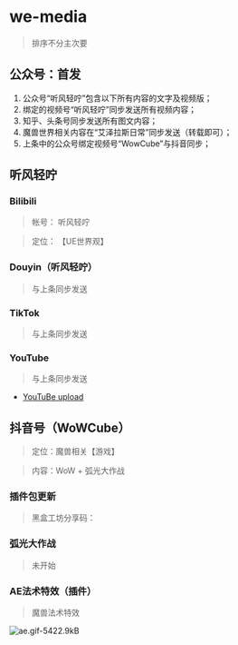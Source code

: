 # we-media
> 排序不分主次要


## 公众号：首发

1. 公众号“听风轻咛”包含以下所有内容的文字及视频版；
2. 绑定的视频号“听风轻咛”同步发送所有视频内容；
3. 知乎、头条号同步发送所有图文内容；
4. 魔兽世界相关内容在“艾泽拉斯日常”同步发送（转载即可）；
5. 上条中的公众号绑定视频号“WowCube”与抖音同步；


## 听风轻咛

### Bilibili

> 帐号： 听风轻咛

> 定位： 【UE世界观】

### Douyin（听风轻咛）
> 与上条同步发送

### TikTok
> 与上条同步发送

### YouTube
> 与上条同步发送
- [YouTuBe upload](https://github.com/tokland/youtube-upload)


## 抖音号（WoWCube）

> 定位：魔兽相关【游戏】

> 内容：WoW + 弧光大作战

### 插件包更新
> 黑盒工坊分享码： 

### 弧光大作战
> 未开始



### AE法术特效（插件）
> 魔兽法术特效

![ae.gif-5422.9kB][2]






[2]: http://static.zybuluo.com/usiege/rw7941ry5amcj5uc64c8dqa7/ae15sec.gif